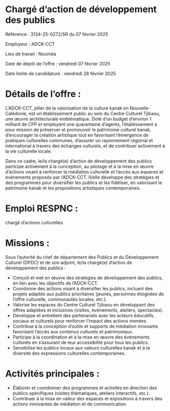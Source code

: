 # Chargé d’action de développement des publics

Référence : 3134-25-0272/SR du 07 février 2025

Employeur : ADCK-CCT

Lieu de travail : Nouméa

Date de dépôt de l’offre : vendredi 07 février 2025

Date limite de candidature : vendredi 28 février 2025

# Détails de l’offre :

L'ADCK-CCT, pilier de la valorisation de la culture kanak en Nouvelle-Calédonie, est un établissement public au sein du Centre Culturel Tjibaou, une œuvre architecturale emblématique. Doté d’un budget d’environ 1 milliard de CFP et employant une quarantaine d’agents, l’établissement a pour mission de préserver et promouvoir le patrimoine culturel kanak, d’encourager la création artistique tout en favorisant l’émergence de pratiques culturelles communes, d’assurer un rayonnement régional et international à travers des échanges culturels, et de contribuer activement à la vie culturelle locale.

Dans ce cadre, le/la chargé(e) d’action de développement des publics participe activement à la conception, au pilotage et à la mise en œuvre d’actions visant à renforcer la médiation culturelle et l’accès aux espaces et événements proposés par l’ADCK-CCT. Il/elle développe des stratégies et des programmes pour diversifier les publics et les fidéliser, en valorisant le patrimoine kanak et les propositions artistiques contemporaines.

# Emploi RESPNC :

chargé d’actions culturelles

# Missions :

Sous l’autorité du chef de département des Publics et du Développement Culturel (DPDC) et de son adjoint, le/la chargé(e) d’action de développement des publics :

- Conçoit et met en œuvre des stratégies de développement des publics, en lien avec les objectifs de l’ADCK-CCT.
- Coordonne des actions visant à diversifier les publics, incluant des projets adaptés aux publics prioritaires (jeunes, personnes éloignées de l’offre culturelle, communautés locales, etc.).
- Valorise les espaces du Centre Culturel Tjibaou en développant des offres adaptées et inclusives (visites, événements, ateliers, spectacles).
- Développe et entretient des partenariats avec les acteurs éducatifs, sociaux et culturels pour renforcer l’impact des actions menées.
- Contribue à la conception d’outils et supports de médiation innovants favorisant l’accès aux contenus culturels et patrimoniaux.
- Participe à la coordination et à la mise en œuvre des événements culturels en s’assurant de leur accessibilité pour tous les publics.
- Sensibilise les publics locaux aux valeurs culturelles kanak et à la diversité des expressions culturelles contemporaines.

# Activités principales :

- Élaborer et coordonner des programmes et activités en direction des publics spécifiques (visites thématiques, ateliers interactifs, etc.).
- Contribuer à la mise en valeur des espaces et expositions à travers des actions innovantes de médiation et de communication.